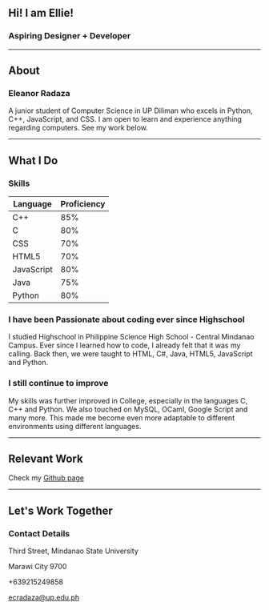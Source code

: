 ## Hi! I am Ellie!

### Aspiring Designer + Developer

---

## About

### Eleanor Radaza

A junior student of Computer Science in UP Diliman who excels in Python, C++, JavaScript, and CSS. I am open to learn and experience anything regarding computers. See my work below.

---

## What I Do

### Skills

| Language  | Proficiency   |
|---|---|
| C++ | 85% |
| C | 80% |
| CSS | 70% |
| HTML5 | 70% |
| JavaScript | 80% |
| Java | 75% |
| Python | 80% |

### I have been Passionate about coding ever since Highschool

I studied Highschool in Philippine Science High School - Central Mindanao Campus. Ever since I learned how to code, I already felt that it was my calling. Back then, we were taught to HTML, C#, Java, HTML5, JavaScript and Python.

### I still continue to improve

My skills was further improved in College, especially in the languages C, C++ and Python. We also touched on MySQL, OCaml, Google Script and many more. This made me become even more adaptable to different environments using different languages.

---

## Relevant Work

Check my [Github page](https://github.com/ecradaza?tab=repositories)

---

## Let's Work Together

### Contact Details

  Third Street, Mindanao State University

  Marawi City 9700

  +639215249858

  ecradaza@up.edu.ph
